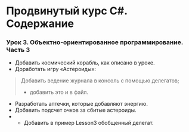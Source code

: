 # Продвинутый курс C#. Содержание 

### Урок 3. Объектно-ориентированное программирование. Часть 3

  - Добавить космический корабль, как описано в уроке.
  - Доработать игру «Астероиды»:
   >Добавить ведение журнала в консоль с помощью делегатов;
   >* добавить это и в файл.
  - Разработать аптечки, которые добавляют энергию.
  - Добавить подсчет очков за сбитые астероиды.
  - * Добавить в пример Lesson3 обобщенный делегат.


